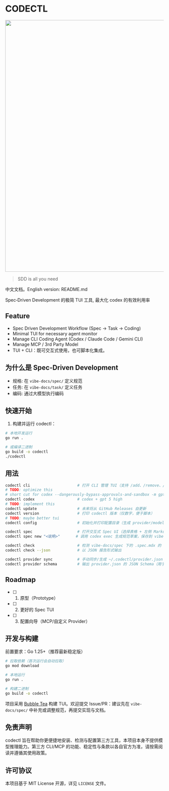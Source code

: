 # CODECTL

<p align="center">
    <img src="https://github.com/user-attachments/assets/effc6bc1-ef96-49cc-8751-6f9d1052e248" width="800"/>
<p>

> SDD is all you need

中文文档。English version: README.md

Spec‑Driven Development 的极简 TUI 工具, 最大化 codex 的有效利用率

## Feature

- Spec Driven Development Workflow (Spec -> Task -> Coding)
- Minimal TUI for necessary agent monitor
- Manage CLI Coding Agent (Codex  / Claude Code / Gemini CLI)
- Manage MCP / 3rd Party Model
- TUI + CLI：既可交互式使用，也可脚本化集成。

## 为什么是 Spec‑Driven Development

- 规格: 在 `vibe-docs/spec/` 定义规范
- 任务: 在 `vibe-docs/task/` 定义任务
- 编码: 通过大模型执行编码

## 快速开始

1) 构建并运行 codectl：

```bash
# 本地开发运行
go run .

# 或编译二进制
go build -o codectl
./codectl
```

## 用法

```bash
codectl cli                     # 打开 CLI 管理 TUI（支持 /add、/remove、/upgrade 等）
# TODO: optimize this
# short cut for codex --dangerously-bypass-approvals-and-sandbox -m gpt-5 -c model_reasoning_effort=high
codectl codex                   # codex + gpt 5 high
# TODO: implement this
codectl update                  # 未来将从 GitHub Releases 自更新
codectl version                 # 打印 codectl 版本（仅数字，便于脚本）
# TODO: maybe better tui
codectl config                  # 初始化并打印配置目录（生成 provider/models/mcp 文件）

codectl spec                    # 打开交互式 Spec UI（选择表格 + 左侧 Markdown + 右侧日志 + 底部输入）
codectl spec new "<说明>"       # 调用 codex exec 生成规范草案，保存到 vibe-docs/spec

codectl check                   # 检测 vibe-docs/spec 下的 .spec.mdx 的 frontmatter（至少含 title）
codectl check --json            # 以 JSON 报告形式输出

codectl provider sync           # 手动同步/生成 ~/.codectl/provider.json（可自定义编辑）
codectl provider schema         # 输出 provider.json 的 JSON Schema（用于校验/补全）
```

## Roadmap

- [ ] 1. 原型（Prototype）
- [ ] 2. 更好的 Spec TUI
- [ ] 3. 配置向导（MCP/自定义 Provider）

## 开发与构建

前置要求：Go 1.25+（推荐最新稳定版）

```bash
# 拉取依赖（首次运行会自动拉取）
go mod download

# 本地运行
go run .

# 构建二进制
go build -o codectl
```

项目采用 [Bubble Tea](https://github.com/charmbracelet/bubbletea) 构建 TUI。欢迎提交 Issue/PR：建议先在 `vibe-docs/spec/`
中补充或调整规范，再提交实现与文档。

## 免责声明

codectl 旨在帮助你更便捷地安装、检测与配置第三方工具，本项目本身不提供模型推理能力。第三方 CLI/MCP
的功能、稳定性与条款以各自官方为准，请按需阅读并遵循其使用政策。

## 许可协议

本项目基于 MIT License 开源，详见 `LICENSE` 文件。
